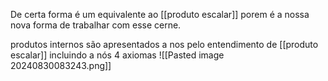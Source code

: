 
De certa forma é um equivalente ao [[produto escalar]] porem é a nossa nova forma de trabalhar com esse cerne.

produtos internos são apresentados a nos pelo entendimento de [[produto escalar]] incluindo a nós 4 axiomas
![[Pasted image 20240830083243.png]]


